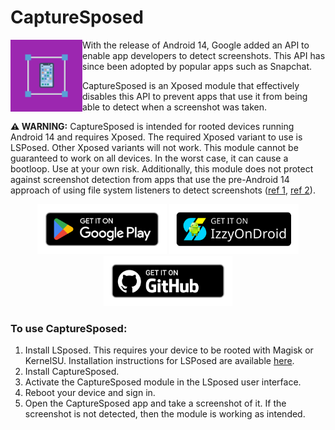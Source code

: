# CaptureSposed
<img align="left" src="images/ic_launcher-playstore.png" width="115" />

With the release of Android 14, Google added an API to enable app developers to detect screenshots. This API has since been adopted by popular apps such as Snapchat.

CaptureSposed is an Xposed module that effectively disables this API to prevent apps that use it from being able to detect when a screenshot was taken.

**⚠️ WARNING:** CaptureSposed is intended for rooted devices running Android 14 and requires Xposed. The required Xposed variant to use is LSPosed. Other Xposed variants will not work. This module cannot be guaranteed to work on all devices. In the worst case, it can cause a bootloop. Use at your own risk. Additionally, this module does not protect against screenshot detection from apps that use the pre-Android 14 approach of using file system listeners to detect screenshots ([ref 1](https://abangfadli.medium.com/shotwatch-android-screenshot-detector-library-6a75d7242109), [ref 2](https://viveksb007.wordpress.com/2017/11/10/how-snapchat-detects-when-screenshot-is-taken-hypothesis/)).

<p align="center">
  <a href="https://play.google.com/store/apps/details?id=com.keshav.capturesposed"><img src="images/download-buttons/google-play-badge.png" height="80" /></a>
  <a href="https://apt.izzysoft.de/packages/com.keshav.capturesposed"><img src="images/download-buttons/IzzyOnDroidButton.png" height="80" /></a>
  <a href="https://github.com/99keshav99/CaptureSposed/releases"><img src="images/download-buttons/badge_github.png" height="80" /></a>
</p>

### To use CaptureSposed:
1. Install LSposed. This requires your device to be rooted with Magisk or KernelSU. Installation instructions for LSPosed are available [here](https://github.com/LSPosed/LSPosed#install).
2. Install CaptureSposed.
3. Activate the CaptureSposed module in the LSposed user interface.
5. Reboot your device and sign in.
6. Open the CaptureSposed app and take a screenshot of it. If the screenshot is not detected, then the module is working as intended.
